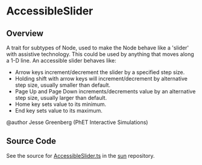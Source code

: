 # AccessibleSlider

## Overview

A trait for subtypes of Node, used to make the Node behave like a 'slider' with assistive technology. This could be
used by anything that moves along a 1-D line. An accessible slider behaves like:

- Arrow keys increment/decrement the slider by a specified step size.
- Holding shift with arrow keys will increment/decrement by alternative step size, usually smaller than default.
- Page Up and Page Down increments/decrements value by an alternative step size, usually larger than default.
- Home key sets value to its minimum.
- End key sets value to its maximum.

@author Jesse Greenberg (PhET Interactive Simulations)



## Source Code

See the source for [AccessibleSlider.ts](https://github.com/phetsims/sun/blob/main/js/accessibility/AccessibleSlider.ts) in the [sun](https://github.com/phetsims/sun) repository.
